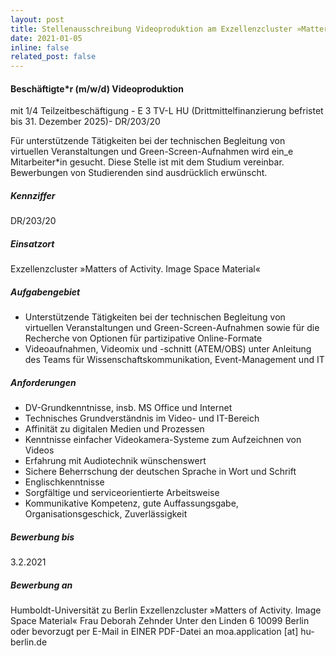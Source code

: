 ```yaml
---
layout: post
title: Stellenausschreibung Videoproduktion am Exzellenzcluster »Matters of Activity«
date: 2021-01-05
inline: false
related_post: false
---
```

#### Beschäftigte*r (m/w/d) Videoproduktion

mit 1/4 Teilzeitbeschäftigung - E 3 TV-L HU (Drittmittelfinanzierung befristet
bis 31. Dezember 2025)- DR/203/20

Für unterstützende Tätigkeiten bei der technischen Begleitung von virtuellen
Veranstaltungen und Green-Screen-Aufnahmen wird ein_e Mitarbeiter*in gesucht.
Diese Stelle ist mit dem Studium vereinbar. Bewerbungen von Studierenden sind
ausdrücklich erwünscht.

##### Kennziffer #####
DR/203/20

##### Einsatzort #####
Exzellenzcluster »Matters of Activity. Image Space Material«

##### Aufgabengebiet #####

<ul>
  <li>Unterstützende Tätigkeiten bei der technischen Begleitung von virtuellen
Veranstaltungen und Green-Screen-Aufnahmen sowie für die Recherche von Optionen
für partizipative Online-Formate</li>
  <li>Videoaufnahmen, Videomix und -schnitt (ATEM/OBS) unter Anleitung des
Teams für Wissenschaftskommunikation, Event-Management und IT</li>
</ul>

##### Anforderungen #####

<ul>
  <li>DV-Grundkenntnisse, insb. MS Office und Internet</li>
  <li>Technisches Grundverständnis im Video- und IT-Bereich</li>
  <li>Affinität zu digitalen Medien und Prozessen</li>
  <li>Kenntnisse einfacher Videokamera-Systeme zum Aufzeichnen von Videos</li>
  <li>Erfahrung mit Audiotechnik wünschenswert</li>
  <li>Sichere Beherrschung der deutschen Sprache in Wort und Schrift</li>
  <li>Englischkenntnisse</li>
  <li>Sorgfältige und serviceorientierte Arbeitsweise</li>
  <li>Kommunikative Kompetenz, gute Auffassungsgabe, Organisationsgeschick, Zuverlässigkeit</li>
</ul>

##### Bewerbung bis #####
3.2.2021

##### Bewerbung an #####
Humboldt-Universität zu Berlin
Exzellenzcluster »Matters of Activity. Image Space Material«
Frau Deborah Zehnder
Unter den Linden 6
10099 Berlin
oder bevorzugt per E-Mail in EINER PDF-Datei an moa.application [at] hu-berlin.de


